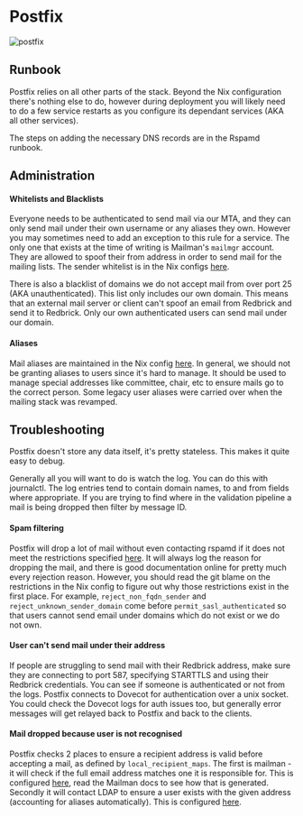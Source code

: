 # Postfix

![postfix](http://www.postfix.org/mysza.gif)

## Runbook

Postfix relies on all other parts of the stack.
Beyond the Nix configuration there's nothing else to do, however during
deployment you will likely need to do a few service restarts as you
configure its dependant services (AKA all other services).

The steps on adding the necessary DNS records are in the Rspamd runbook.

## Administration

#### Whitelists and Blacklists

Everyone needs to be authenticated to send mail via our MTA, and they can
only send mail under their own username or any aliases they own. However
you may sometimes need to add an exception to this rule for a service. The
only one that exists at the time of writing is Mailman's `mailmgr` account.
They are allowed to spoof their from address in order to send mail for the
mailing lists. The sender whitelist is in the Nix configs [here](https://github.com/redbrick/nix-configs/blob/2b62829f78dfbb844e4e227dc75c0c960205a480/services/postfix/default.nix#L23).

There is also a blacklist of domains we do not accept mail from over port
25 (AKA unauthenticated). This list only includes our own domain. This means
that an external mail server or client can't spoof an email from Redbrick and
send it to Redbrick. Only our own authenticated users can send mail under our
domain.

#### Aliases

Mail aliases are maintained in the Nix config [here](https://github.com/redbrick/nix-configs/blob/master/services/postfix/aliases.nix).
In general, we should not be granting aliases to users since it's hard to
manage. It should be used to manage special addresses like committee, chair,
etc to ensure mails go to the correct person. Some legacy user aliases
were carried over when the mailing stack was revamped.

## Troubleshooting

Postfix doesn't store any data itself, it's pretty stateless. This makes it
quite easy to debug.

Generally all you will want to do is watch the log. You can do this with
journalctl. The log entries tend to contain domain names, to and from fields
where appropriate. If you are trying to find where in the validation pipeline
a mail is being dropped then filter by message ID.

#### Spam filtering

Postfix will drop a lot of mail without even contacting rspamd if it does not
meet the restrictions specified [here](https://github.com/redbrick/nix-configs/blob/2b62829f78dfbb844e4e227dc75c0c960205a480/services/postfix/default.nix#L236).
It will always log the reason for dropping the mail, and there is good
documentation online for pretty much every rejection reason. However, you
should read the git blame on the restrictions in the Nix config to figure out
why those restrictions exist in the first place. For example,
`reject_non_fqdn_sender` and `reject_unknown_sender_domain` come before
`permit_sasl_authenticated` so that users cannot send email under domains
which do not exist or we do not own.

#### User can't send mail under their address

If people are struggling to send mail with their Redbrick address, make sure
they are connecting to port 587, specifying STARTTLS and using their Redbrick
credentials. You can see if someone is authenticated or not from the logs.
Postfix connects to Dovecot for authentication over a unix socket. You could
check the Dovecot logs for auth issues too, but generally error messages will
get relayed back to Postfix and back to the clients.

#### Mail dropped because user is not recognised

Postfix checks 2 places to ensure a recipient address is valid before accepting
a mail, as defined by `local_recipient_maps`. The first is mailman - it will
check if the full email address matches one it is responsible for. This is
configured [here](https://github.com/redbrick/nix-configs/blob/2b62829f78dfbb844e4e227dc75c0c960205a480/services/postfix/mailman.nix#L156),
read the Mailman docs to see how that is generated.
Secondly it will contact LDAP to ensure a user exists with the given
address (accounting for aliases automatically). This is configured [here](https://github.com/redbrick/nix-configs/blob/2b62829f78dfbb844e4e227dc75c0c960205a480/services/postfix/default.nix#L150).
